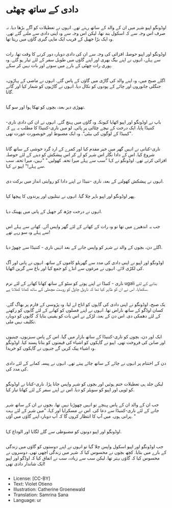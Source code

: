 # دادی کے ساتھ چھٹی

##
اوڈونگو اپیو شہر میں ان کے والد کے ساتھ رہتے تھے. انہوں نے تعطیلات کو آگے بڑھا دیا. نہ صرف اس وجہ سے کہ اسکول بند تھا، لیکن اس وجہ سے وہ اپنی دادی سے ملنے گئے تھے. وہ ایک بڑا جھیل کے قریب ایک ماہی گیری گاؤں میں رہتا تھا.

##
اوڈونگو اور اپیو حوصلہ افزائی کی وجہ سے ان کی دادی دوبارہ دور کرنے کا وقت تھا. رات سے پہلے، انہوں نے اپنے بیگ بھری اور اپنے گاؤں میں طویل سفر کے لئے تیار ہو گئے. وہ پوری رات چھٹی کے بارے میں سوتے اور بات نہیں کر سکے.

##
اگلے صبح میں، وہ اپنے والد کی گاڑی میں گاؤں کے پاس گئے. انہوں نے ماضی کے پہاڑوں، جنگلی جانوروں اور چائے کے پودوں کو نکال دیا. انہوں نے گاڑیوں کو شمار کیا اور گانے گانا.

##
تھوڑی دیر بعد، بچوں کو تھکا ہوا اور سو گیا.

##
باپ نے اوڈونگو اور اپیو اٹھایا کیونکہ وہ گاؤں میں پہنچ گئے. انہوں نے ان کی دادی ناری-کننیڈا پایا، ایک درخت کے نیچے چٹائی پر پائی. لو میں ناری-کننیڈا کا مطلب یہ ہے کہ "کینیڈا کے لوگوں کی بیٹی". وہ ایک مضبوط اور خوبصورت عورت تھی.

##
ناری-کنانی نے انہیں گھر میں خیر مقدم کیا اور کمرے کے ارد گرد خوشی کے ساتھ گانا شروع کیا. اس کے دادا نگار اس شہر کو لے کر اس پیشکش کو دینے کے لئے حوصلہ افزائی کرتے تھے. اوڈونگو نے کہا "سب سے پہلے میرا تحفہ کھولیں." "نہیں، میرا تحفہ سب سے پہلے!" اپیو نے کہا.

##
انہوں نے پیشکش کھولنے کے بعد، ناری -ننیڈا نے اپنے دادا کو روایتی انداز میں برکت دی.

##
پھر اوڈونگو اور اپیو باہر چلا گیا. انہوں نے تیتلیوں اور پرندوں کا پیچھا کیا.

##
انہوں نے درخت چڑھ کر جھیل کے پانی میں پھینک دیا.

##
جب یہ اندھیرے میں تھا تو وہ رات کے کھانے کے لئے گھر واپس آئے. کھانے سے پہلے اس سے پہلے وہ سو رہے تھے!

##
اگلے دن، بچوں کے والد نے شہر کو واپس جانے کے بعد انہیں ناری - کننیڈا سے چھوڑ دیا.

##
اوڈونگو اور اپیو نے اپنی دادی کی مدد سے گھریلو کاموں کے ساتھ. انہوں نے پانی اور آگ کی لکڑی لائے. انہوں نے مرغوں سے انڈے کو جمع کیا اور باغ سے گرین اٹھایا.

##
ناری - کنیڈا نے اپنے پوتے کو سٹو کے ساتھ کھانا کھانے کے لئے نرم ugali بنانے کے لئے سکھایا. اس نے ان کو ظاہر کیا تھا کہ ناریل چاول کو روسٹ مچھلی کے ساتھ کھانا کھلانا ہے.

##
یک صبح، اوڈونگو نے اپنی دادی کی گاہوں کو اناج لے لیا. وہ پڑوسی کے فارم پر بھاگ گئے. کسان اوڈگو کے ساتھ ناراض تھا. انہوں نے اپنے فصلوں کو کھانے کے لئے گایوں کو رکھنے کے لئے دھمکی دی. اس دن کے بعد، لڑکے نے اس بات کو یقینی بنایا کہ گایوں کو دوبارہ تکلیف نہیں ملی.

##
ایک اور دن، بچوں کو ناری-کننیڈا کے ساتھ بازار میں گیا. اس کے پاس سبزیوں، چینیوں اور صابن کی فروخت تھی. اپیو نے گاہکوں کو اشیاء کی قیمتوں کو بتانا پسند کیا. اوڈونگو وہ اشیاء پیک کریں گے جنہوں نے گاہکوں کو خریدا.

##
دن کے اختتام پر انہوں نے چائے کے ساتھ چائے پیتے تھے. انہوں نے پیسہ کمانے کے لئے دادی کی مدد کی.

##
لیکن جلد ہی تعطیلات ختم ہوئیں اور بچوں کو شہر واپس جانا پڑا. ناری-کنانا نے اوڈونگو کو ٹوپی اور اپیو کو سویٹر کو دیا. اس نے اپنے سفر کے لئے کھانا تیار کیا.

##
جب ان کے والد ان کے پاس پہنچے تو انہیں چھوڑنا نہیں تھا. بچوں نے ان کے ساتھ شہر جانے کے لئے ناری-کننیڈا سے دعا کی. اس نے مسکرایا اور کہا، "میں شہر کے لئے بہت پرانی ہوں. میں آپ کا انتظار کروں گا کہ آپ دوبارہ اپنے گاؤں میں آؤں. "

##
اوڈونگو اور اپیو دونوں کو مضبوطی سے گلے لگایا اور الوداع کہا.

##
جب اوڈونگو اور اپیو اسکول واپس چلا گیا تو انہوں نے اپنے دوستوں کو گاؤں میں زندگی کے بارے میں بتایا. کچھ بچوں نے محسوس کیا کہ شہر میں زندگی اچھی تھی. دوسروں نے محسوس کیا کہ گاؤں بہتر تھا. لیکن سب سے زیادہ، سب نے اتفاق کیا کہ اوڈگو اور اپیو ایک شاندار دادی تھی!

##
* License: [CC-BY]
* Text: Violet Otieno
* Illustration: Catherine Groenewald
* Translation: Samrina Sana
* Language: ur
